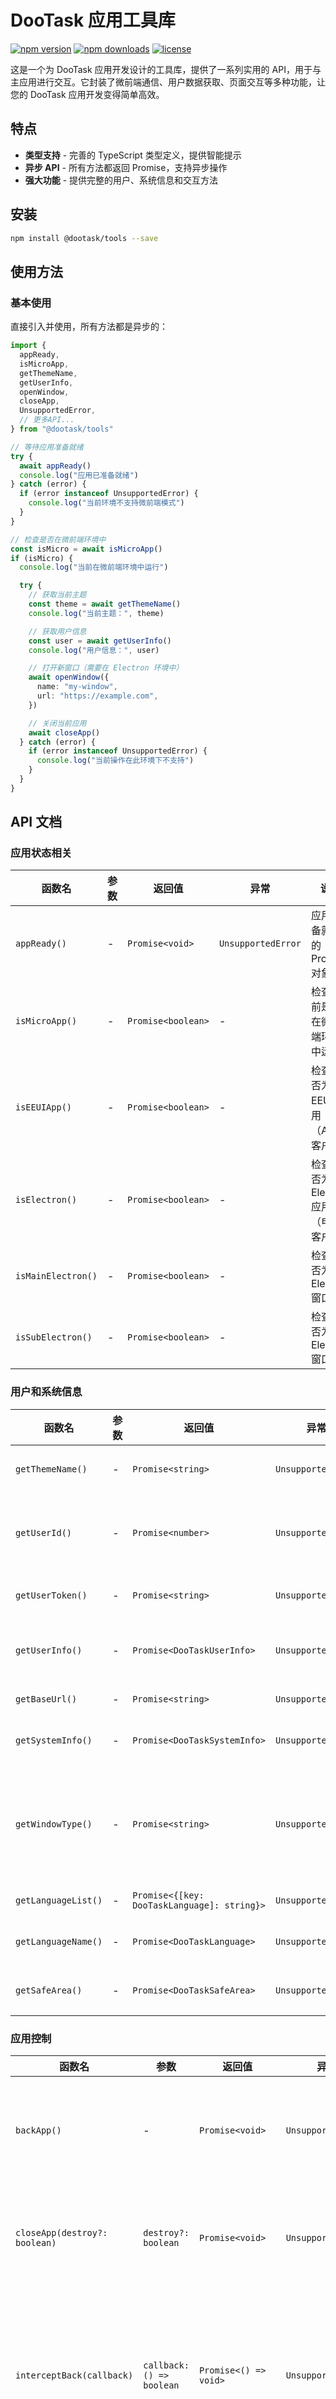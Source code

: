 # DooTask 应用工具库

[![npm version](https://img.shields.io/npm/v/@dootask/tools.svg?style=flat-square)](https://www.npmjs.com/package/@dootask/tools)
[![npm downloads](https://img.shields.io/npm/dm/@dootask/tools.svg?style=flat-square)](https://www.npmjs.com/package/@dootask/tools)
[![license](https://img.shields.io/npm/l/@dootask/tools.svg?style=flat-square)](https://github.com/dootask/tools/blob/main/LICENSE)

这是一个为 DooTask 应用开发设计的工具库，提供了一系列实用的 API，用于与主应用进行交互。它封装了微前端通信、用户数据获取、页面交互等多种功能，让您的 DooTask 应用开发变得简单高效。

## 特点

- **类型支持** - 完善的 TypeScript 类型定义，提供智能提示
- **异步 API** - 所有方法都返回 Promise，支持异步操作
- **强大功能** - 提供完整的用户、系统信息和交互方法

## 安装

```bash
npm install @dootask/tools --save
```

## 使用方法

### 基本使用

直接引入并使用，所有方法都是异步的：

```typescript
import {
  appReady,
  isMicroApp,
  getThemeName,
  getUserInfo,
  openWindow,
  closeApp,
  UnsupportedError,
  // 更多API...
} from "@dootask/tools"

// 等待应用准备就绪
try {
  await appReady()
  console.log("应用已准备就绪")
} catch (error) {
  if (error instanceof UnsupportedError) {
    console.log("当前环境不支持微前端模式")
  }
}

// 检查是否在微前端环境中
const isMicro = await isMicroApp()
if (isMicro) {
  console.log("当前在微前端环境中运行")

  try {
    // 获取当前主题
    const theme = await getThemeName()
    console.log("当前主题：", theme)

    // 获取用户信息
    const user = await getUserInfo()
    console.log("用户信息：", user)

    // 打开新窗口（需要在 Electron 环境中）
    await openWindow({
      name: "my-window",
      url: "https://example.com",
    })

    // 关闭当前应用
    await closeApp()
  } catch (error) {
    if (error instanceof UnsupportedError) {
      console.log("当前操作在此环境下不支持")
    }
  }
}
```

## API 文档

### 应用状态相关

| 函数名             | 参数 | 返回值             | 异常               | 说明                                   |
| ------------------ | ---- | ------------------ | ------------------ | -------------------------------------- |
| `appReady()`       | -    | `Promise<void>`    | `UnsupportedError` | 应用准备就绪的 Promise 对象            |
| `isMicroApp()`     | -    | `Promise<boolean>` | -                  | 检查当前是否在微前端环境中运行         |
| `isEEUIApp()`      | -    | `Promise<boolean>` | -                  | 检查是否为 EEUI 应用（App 客户端）     |
| `isElectron()`     | -    | `Promise<boolean>` | -                  | 检查是否为 Electron 应用（电脑客户端） |
| `isMainElectron()` | -    | `Promise<boolean>` | -                  | 检查是否为主 Electron 窗口             |
| `isSubElectron()`  | -    | `Promise<boolean>` | -                  | 检查是否为子 Electron 窗口             |

### 用户和系统信息

| 函数名              | 参数 | 返回值                                      | 异常               | 说明                                         |
| ------------------- | ---- | ------------------------------------------- | ------------------ | -------------------------------------------- |
| `getThemeName()`    | -    | `Promise<string>`                           | `UnsupportedError` | 获取当前主题名称                             |
| `getUserId()`       | -    | `Promise<number>`                           | `UnsupportedError` | 获取当前用户 ID，0 表示未登录                |
| `getUserToken()`    | -    | `Promise<string>`                           | `UnsupportedError` | 获取当前用户 Token                           |
| `getUserInfo()`     | -    | `Promise<DooTaskUserInfo>`                  | `UnsupportedError` | 获取当前用户信息对象                         |
| `getBaseUrl()`      | -    | `Promise<string>`                           | `UnsupportedError` | 获取基础 URL                                 |
| `getSystemInfo()`   | -    | `Promise<DooTaskSystemInfo>`                | `UnsupportedError` | 获取系统信息对象                             |
| `getWindowType()`   | -    | `Promise<string>`                           | `UnsupportedError` | 获取页面类型，可能的值为 'popout' 或 'embed' |
| `getLanguageList()` | -    | `Promise<{[key: DooTaskLanguage]: string}>` | `UnsupportedError` | 获取语言列表                                 |
| `getLanguageName()` | -    | `Promise<DooTaskLanguage>`                  | `UnsupportedError` | 获取当前语言名称                             |
| `getSafeArea()`     | -    | `Promise<DooTaskSafeArea>`                  | `UnsupportedError` | 获取移动端安全距离                           |

### 应用控制

| 函数名                        | 参数                      | 返回值                | 异常               | 说明                                                                 |
| ----------------------------- | ------------------------- | --------------------- | ------------------ | -------------------------------------------------------------------- |
| `backApp()`                   | -                         | `Promise<void>`       | `UnsupportedError` | 返回上一页，返回到最后一个页面时会关闭应用                           |
| `closeApp(destroy?: boolean)` | `destroy?: boolean`       | `Promise<void>`       | `UnsupportedError` | 关闭当前应用，destroy 为 true 时销毁应用                             |
| `interceptBack(callback)`     | `callback: () => boolean` | `Promise<() => void>` | `UnsupportedError` | 设置应用关闭前的回调，返回 true 可阻止关闭。返回一个可注销监听的函数 |
| `nextZIndex()`                | -                         | `Promise<number>`     | -                  | 获取下一个可用的模态框 z-index                                       |

### 窗口操作

| 函数名                  | 参数                          | 返回值          | 异常               | 说明                                           |
| ----------------------- | ----------------------------- | --------------- | ------------------ | ---------------------------------------------- |
| `popoutWindow(params?)` | `params?: PopoutWindowParams` | `Promise<void>` | `UnsupportedError` | 应用窗口独立显示                               |
| `openWindow(params)`    | `params: OpenWindowParams`    | `Promise<void>` | `UnsupportedError` | 打开新窗口（只在 isElectron 环境有效）         |
| `openTabWindow(url)`    | `url: string`                 | `Promise<void>` | `UnsupportedError` | 在新标签页打开 URL（只在 isElectron 环境有效） |
| `openAppPage(params)`   | `params: OpenAppPageParams`   | `Promise<void>` | `UnsupportedError` | 打开应用页面（只在 isEEUIApp 环境有效）        |

### 用户交互

| 函数名                   | 参数                         | 返回值                            | 异常                           | 说明                                     |
| ------------------------ | ---------------------------- | --------------------------------- | ------------------------------ | ---------------------------------------- |
| `selectUsers(params)`    | `params: SelectUsersParams`  | `Promise<number[]>`               | `UnsupportedError`             | 选择用户，可以传入多种配置来自定义选择器 |
| `requestAPI(params)`     | `params: requestParams`      | `Promise<ApiSuccess>`             | `UnsupportedError \| ApiError` | 请求服务器 API                           |
| `fetchUserBasic(userid)` | `userid: number \| number[]` | `Promise<DooTaskUserBasicInfo[]>` | `UnsupportedError \| ApiError` | 查询用户基本信息                         |

### 提示框

| 函数名                  | 参数                             | 返回值             | 异常               | 说明           |
| ----------------------- | -------------------------------- | ------------------ | ------------------ | -------------- |
| `modalSuccess(message)` | `message: string \| ModalParams` | `Promise<void>`    | `UnsupportedError` | 弹出成功提示框 |
| `modalError(message)`   | `message: string \| ModalParams` | `Promise<void>`    | `UnsupportedError` | 弹出错误提示框 |
| `modalWarning(message)` | `message: string \| ModalParams` | `Promise<void>`    | `UnsupportedError` | 弹出警告提示框 |
| `modalInfo(message)`    | `message: string \| ModalParams` | `Promise<void>`    | `UnsupportedError` | 弹出信息提示框 |
| `modalConfirm(message)` | `message: string \| ModalParams` | `Promise<boolean>` | `UnsupportedError` | 弹出确认提示框 |
| `modalAlert(message)`   | `message: string`                | `Promise<void>`    | `UnsupportedError` | 弹出系统提示框 |

### 消息框

| 函数名                    | 参数              | 返回值          | 异常               | 说明         |
| ------------------------- | ----------------- | --------------- | ------------------ | ------------ |
| `messageSuccess(message)` | `message: string` | `Promise<void>` | `UnsupportedError` | 弹出成功消息 |
| `messageError(message)`   | `message: string` | `Promise<void>` | `UnsupportedError` | 弹出错误消息 |
| `messageWarning(message)` | `message: string` | `Promise<void>` | `UnsupportedError` | 弹出警告消息 |
| `messageInfo(message)`    | `message: string` | `Promise<void>` | `UnsupportedError` | 弹出信息消息 |

### 打开特定窗口

| 函数名                          | 参数               | 返回值         | 异常               | 说明                                       |
| ------------------------------- | ------------------ | -------------- | ------------------ | ------------------------------------------ |
| `openDialog(dialogId)`          | `dialogId: number` | `Promise<any>` | `UnsupportedError` | 打开对话框                                 |
| `openDialogNewWindow(dialogId)` | `dialogId: number` | `Promise<any>` | `UnsupportedError` | 打开对话框（新窗口，仅支持 Electron 环境） |
| `openDialogUserid(userid)`      | `userid: number`   | `Promise<any>` | `UnsupportedError` | 打开对话框（指定用户）                     |
| `openTask(taskId)`              | `taskId: number`   | `Promise<any>` | `UnsupportedError` | 打开任务                                   |
| `downloadUrl(url)`              | `url: string`      | `Promise<any>` | `UnsupportedError` | 下载文件                                   |

### 扩展功能

| 函数名                                   | 参数                                    | 返回值         | 异常               | 说明                              |
| ---------------------------------------- | --------------------------------------- | -------------- | ------------------ | --------------------------------- |
| `callExtraA(methodName, ...args)`        | `methodName: string, ...args: any[]`    | `Promise<any>` | `UnsupportedError` | 调用 $A 上的额外方法              |
| `callExtraStore(actionName, ...payload)` | `actionName: string, ...payload: any[]` | `Promise<any>` | `UnsupportedError` | 调用 $store.dispatch 上的额外方法 |

### PopoutWindowParams

```typescript
interface PopoutWindowParams {
  title?: string // 窗口标题
  titleFixed?: boolean // 窗口标题是否固定
  width?: number // 窗口宽度
  height?: number // 窗口高度
  minWidth?: number // 窗口最小宽度
  url?: string // 自定义访问地址，如果为空则打开当前页面
}
```

### OpenWindowParams

```typescript
interface OpenWindowParams {
  name?: string // 窗口唯一标识
  url?: string // 访问地址
  force?: boolean // 是否强制创建新窗口，而不是重用已有窗口
  config?: WindowConfig // 窗口配置
}
```

### OpenAppPageParams

```typescript
interface OpenAppPageParams {
  title?: string // 页面标题
  titleFixed?: boolean // 窗口标题是否固定
  url?: string // 访问地址
}
```

### SelectUsersParams

```typescript
interface SelectUsersParams {
  value?: string | number | Array<any> // 已选择的值，默认值: []
  uncancelable?: Array<any> // 不允许取消的列表，默认值: []
  disabledChoice?: Array<any> // 禁止选择的列表，默认值: []
  projectId?: number // 指定项目ID，默认值: 0
  noProjectId?: number // 指定非项目ID，默认值: 0
  dialogId?: number // 指定会话ID，默认值: 0
  showBot?: boolean // 是否显示机器人，默认值: false
  showDisable?: boolean // 是否显示禁用的，默认值: false
  multipleMax?: number // 最大选择数量
  title?: string // 弹窗标题
  placeholder?: string // 搜索提示
  showSelectAll?: boolean // 显示全选项，默认值: true
  showDialog?: boolean // 是否显示会话，默认值: false
  onlyGroup?: boolean // 仅显示群组，默认值: false
}
```

### requestParams

```typescript
interface requestParams {
  url: string // 请求地址
  method?: string // 请求方式
  data?: any // 请求数据
  timeout?: number // 请求超时时间
  header?: any // 请求头
  spinner?: boolean // 是否显示加载动画
}
```

### ModalParams

```typescript
interface ModalParams {
  title: string // 标题
  content?: string // 内容
  width?: number // 宽度
  okText?: string // 确定按钮文本
  cancelText?: string // 取消按钮文本
  scrollable?: boolean // 是否可滚动
  closable?: boolean // 是否可关闭
}
```

## 使用示例

### 检测运行环境

```typescript
import { appReady, isMicroApp, isElectron, isEEUIApp, UnsupportedError } from "@dootask/tools"

// 使用 try-catch 处理异常
try {
  await appReady()
  console.log("应用已准备就绪")
} catch (error) {
  if (error instanceof UnsupportedError) {
    console.log("当前环境不支持微前端模式")
  }
}

// 环境检测方法不会抛出异常，而是返回 boolean
const isMicro = await isMicroApp()
if (isMicro) {
  console.log("在微前端环境中运行")

  const isElectronEnv = await isElectron()
  if (isElectronEnv) {
    console.log("在Electron环境中运行")
  }

  const isEEUI = await isEEUIApp()
  if (isEEUI) {
    console.log("在EEUI应用环境中运行")
  }
} else {
  console.log("不在微前端环境中运行")
}
```

### 应用关闭拦截

```typescript
import { interceptBack, modalConfirm } from "@dootask/tools"

let hasUnsavedChanges = true

// 设置应用关闭前的回调
const unsubscribe = interceptBack(async data => {
  if (hasUnsavedChanges) {
    // 如果有未保存的数据，则阻止关闭
    if (await modalConfirm("有未保存的数据，确定要关闭吗？")) {
      // 用户确认关闭，可以执行保存操作
      saveData()
      return false // 允许关闭
    } else {
      return true // 阻止关闭
    }
  }
  return false // 没有未保存的数据，允许关闭
})

// 取消监听
// unsubscribe();
```

### 选择用户

```typescript
import { selectUsers } from "@dootask/tools"

// 选择用户
selectUsers({
  value: [], // 已选择的值
  projectId: 123, // 指定项目ID
  title: "选择成员", // 弹窗标题
  showSelectAll: true, // 显示全选项
}).then(result => {
  console.log("选择的用户：", result)
})

// 选择群组
selectUsers({
  value: [],
  onlyGroup: true, // 仅显示群组
  showBot: false, // 不显示机器人
}).then(result => {
  console.log("选择的群组：", result)
})
```

### 弹出窗口和页面

```typescript
import { popoutWindow, openWindow, openTabWindow, openAppPage, isElectron, isEEUIApp } from "@dootask/tools"

// 将当前页面作为独立窗口显示
popoutWindow()

// 将当前页面作为独立窗口显示（自定义窗口信息）
popoutWindow({
  title: "独立窗口", // 窗口标题
  width: 1000, // 窗口宽度
  height: 700, // 窗口高度
  minWidth: 800, // 窗口最小宽度
})

// 在Electron环境中打开新窗口
isElectron().then(isElectron => {
  if (isElectron) {
    openWindow({
      name: "my-window-id", // 窗口唯一标识
      url: "https://example.com", // 访问地址
      force: false, // 是否强制创建新窗口，而不是重用已有窗口
      config: {
        title: "标题", // 窗口标题
        titleFixed: true, // 窗口标题是否固定
        width: Math.min(window.screen.availWidth, 1200), // 窗口宽度
        height: Math.min(window.screen.availHeight, 800), // 窗口高度
      },
    })

    // 在新标签页打开URL
    openTabWindow("https://example.com")
  }
})

// 在EEUI环境中打开应用页面
isEEUIApp().then(isEEUI => {
  if (isEEUI) {
    openAppPage({
      title: "标题", // 页面标题
      titleFixed: true, // 窗口标题是否固定
      url: "https://example.com", // 访问地址
    })
  }
})
```

### 请求服务器 API

```typescript
import { requestAPI } from "@dootask/tools"

// 请求服务器API
requestAPI({
  url: "users/info", // 访问接口路径，接口文档请查看 https://你的域名/docs/index.html
}).then(res => {
  console.log(res)
})
```

### 显示提示框

```typescript
import { modalSuccess, modalError, modalWarning, modalInfo, modalAlert } from "@dootask/tools"

// 显示成功提示
modalSuccess("操作成功！")

// 显示错误提示
modalError("操作失败！")

// 显示警告提示
modalWarning("请注意！")

// 显示信息提示
modalInfo("提示信息")

// 显示系统提示框
modalAlert("系统消息")

// 使用复杂参数
modalSuccess({
  title: "成功",
  content: "操作已完成",
  width: 400,
})
```

### 弹出消息框

```typescript
import { messageSuccess, messageError, messageWarning, messageInfo } from "@dootask/tools"

// 弹出成功消息
messageSuccess("操作成功！")

// 弹出错误消息
messageError("操作失败！")

// 弹出警告消息
messageWarning("请注意！")

// 弹出信息消息
messageInfo("提示信息")
```

## 示例项目

我们提供了一个完整的示例项目，展示如何在 Vue 3 + Vite 项目中使用 `@dootask/tools`：

### 查看示例

```bash
# 进入示例目录
cd example

# 安装依赖
npm install

# 启动开发服务器
npm run dev
```

示例项目包含以下功能演示：

- **应用状态检测** - 检测微前端环境、获取用户信息、主题、语言等
- **窗口管理** - 打开独立窗口、新窗口等操作
- **用户交互** - 用户选择器、API 请求等
- **应用控制** - 关闭应用、返回操作等
- **提示框** - 各种类型的提示框演示

## 注意事项

1. **环境检测与异常处理**: 这个库会自动检测是否在微前端环境中运行。如果不在微前端环境中，标注了 `UnsupportedError` 的方法将抛出 `UnsupportedError` 异常，而环境检测方法（如 `isMicroApp`、`isElectron` 等）会返回 `false`。

2. **异步操作**: 所有方法都是异步的，返回 Promise 对象，需要使用 `await` 或 `.then()` 来处理结果。建议使用 try-catch 语句捕获 `UnsupportedError` 异常。

3. **应用初始化**: 在使用任何方法之前，建议先调用 `appReady()` 确保应用已准备就绪。

4. **环境限制**: 某些方法只在特定环境中有效（如 `openWindow` 只在 Electron 环境中有效），使用前请检查运行环境。

5. **扩展调用**: 如果你希望调用 `$A` 上的方法，可以使用 `callExtraA` 方法。

6. **示例学习**: 建议先运行示例项目了解各种功能的使用方法。

## 贡献和反馈

如果你在使用中发现任何问题，或者有改进建议，欢迎在 GitHub 仓库提交 Issue 或 Pull Request。

## 后端服务

- [Go](server/go)
- [Python](server/python)

## 许可证

MIT
